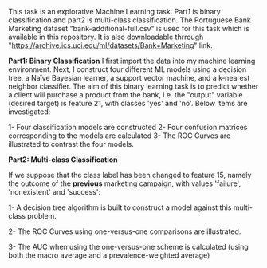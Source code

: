 This task is an explorative Machine Learning task. Part1 is binary classification and part2 is multi-class classification. 
The Portuguese Bank Marketing dataset "bank-additional-full.csv" is used for this task which is available in this repository. It is also downloadable thrrough "https://archive.ics.uci.edu/ml/datasets/Bank+Marketing" link.

**Part1: Binary Classification**
I first import the data into my machine learning environment. Next, I construct four different ML models using a decision tree, a Naïve Bayesian learner, a support vector machine, and a k‐nearest neighbor classifier. The aim of this binary learning task is to predict whether a client will purchase a product from the bank, i.e. the "output" variable (desired target) is feature 21, with classes 'yes' and 'no'.
Below items are investigated:

1- Four classification models are constructed
2- Four confusion matrices corresponding to the models are calculated
3- The ROC Curves are illustrated to contrast the four models.


**Part2: Multi-class Classification**

If we suppose that the class label has been changed to feature 15, namely the outcome of the **previous** marketing campaign, with values 'failure', 'nonexistent' and 'success':

1- A decision tree algorithm is built to construct a model against this multi-class problem.

2- The ROC Curves using one-versus-one comparisons are illustrated.

3- The AUC when using the one-versus-one scheme is calculated (using both the macro average and a prevalence-weighted average)
